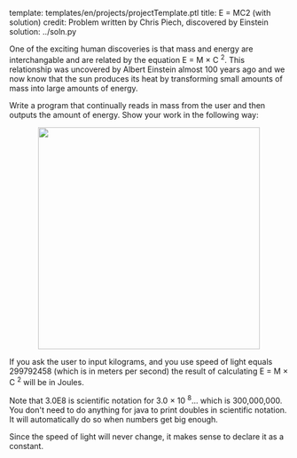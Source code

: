 template: templates/en/projects/projectTemplate.ptl
title: E = MC2 (with solution)
credit: Problem written by Chris Piech, discovered by Einstein
solution: ../soln.py

One of the exciting human discoveries is that mass and energy are interchangable and are related by the equation E = M &times; C <sup>2</sup>. This relationship was uncovered by Albert Einstein almost 100 years ago and we now know that the sun produces its heat by transforming small amounts of mass into large amounts of energy.

Write a program that continually reads in mass from the user and then outputs the amount of energy. Show your work in the following way:

<center>
<img style="width:400px" src="{{pathToRoot}}img/projects/emc2/demo.png">	
</center>

If you ask the user to input kilograms, and you use speed of light equals 299792458 (which is in meters per second) the result of calculating E = M &times; C <sup>2</sup> will be in Joules.

Note that 3.0E8 is scientific notation for 3.0 &times; 10 <sup>8</sup>... which is 300,000,000. You don't need to do anything for java to print doubles in scientific notation. It will automatically do so when numbers get big enough.

Since the speed of light will never change, it makes sense to declare it as a constant.
